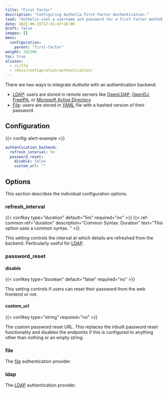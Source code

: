 ```yaml
---
title: "First Factor"
description: "Configuring Authelia First Factor Authentication."
lead: "Authelia uses a username and password for a first factor method. This section describes configuring this."
date: 2022-06-15T17:51:47+10:00
draft: false
images: []
menu:
  configuration:
    parent: "first-factor"
weight: 102100
toc: true
aliases:
  - /c/1fa
  - /docs/configuration/authentication/
---
```


There are two ways to integrate *Authelia* with an authentication backend:

* [LDAP](ldap.md): users are stored in remote servers like [OpenLDAP], [OpenDJ], [FreeIPA], or
  [Microsoft Active Directory].
* [File](file.md): users are stored in [YAML] file with a hashed version of their password.

## Configuration

{{< config-alert-example >}}

```yaml
authentication_backend:
  refresh_interval: 5m
  password_reset:
    disable: false
    custom_url: ""
```

## Options

This section describes the individual configuration options.

### refresh_interval

{{< confkey type="duration" default="5m" required="no" >}}
{{< ref-common ref="duration" description="Common Syntax: Duration" text="This option uses a common syntax. " >}}

This setting controls the interval at which details are refreshed from the backend. Particularly useful for
[LDAP](#ldap).

### password_reset

#### disable

{{< confkey type="boolean" default="false" required="no" >}}

This setting controls if users can reset their password from the web frontend or not.

#### custom_url

{{< confkey type="string" required="no" >}}

The custom password reset URL. This replaces the inbuilt password reset functionality and disables the endpoints if
this is configured to anything other than nothing or an empty string.

### file

The [file](file.md) authentication provider.

### ldap

The [LDAP](ldap.md) authentication provider.

[OpenLDAP]: https://www.openldap.org/
[OpenDJ]: https://www.openidentityplatform.org/opendj
[FreeIPA]: https://www.freeipa.org/
[Microsoft Active Directory]: https://docs.microsoft.com/en-us/windows-server/identity/ad-ds/ad-ds-getting-started
[YAML]: https://yaml.org/
